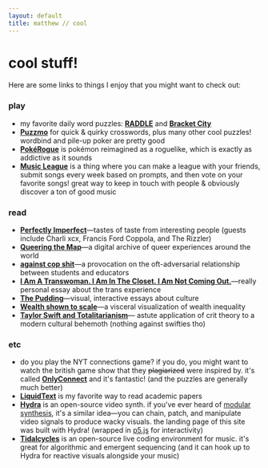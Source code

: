 ```yaml
---
layout: default
title: matthew // cool
---
```


# cool stuff!
Here are some links to things I enjoy that you might want to check out:

### play
- my favorite daily word puzzles: **[RADDLE](https://raddle.quest/)** and **[Bracket City](https://www.theatlantic.com/games/bracket-city/)**
- **[Puzzmo](https://www.puzzmo.com/today)** for quick & quirky crosswords, plus many other cool puzzles! wordbind and pile-up poker are pretty good
- **[PokéRogue](https://pokerogue.net/)** is pokémon reimagined as a roguelike, which is exactly as addictive as it sounds
- **[Music League](https://musicleague.com/)** is a thing where you can make a league with your friends, submit songs every week based on prompts, and then vote on your favorite songs! great way to keep in touch with people & obviously discover a ton of good music


### read
- **[Perfectly Imperfect](https://www.pi.fyi/read)**—tastes of taste from interesting people (guests include Charli xcx, Francis Ford Coppola, and The Rizzler)
- **[Queering the Map](https://www.queeringthemap.com/)**—a digital archive of queer experiences around the world
- **[against cop shit](https://jeffreymoro.com/blog/2020-02-13-against-cop-shit.html)**—a provocation on the oft-adversarial relationship between students and educators
- **[I Am A Transwoman. I Am In The Closet. I Am Not Coming Out.](https://medium.com/@jencoates/i-am-a-transwoman-i-am-in-the-closet-i-am-not-coming-out-4c2dd1907e42)**—really personal essay about the trans experience
- **[The Pudding](https://pudding.cool/)**—visual, interactive essays about culture
- **[Wealth shown to scale](https://eattherichtextformat.github.io/1-pixel-wealth/)**—a visceral visualization of wealth inequality
- **[Taylor Swift and Totalitarianism](https://bluelabyrinths.com/2024/04/14/taylor-swift-and-totalitarianism/?fbclid=IwY2xjawLBDENleHRuA2FlbQIxMQABHsB6lpEzpaCnf47pmVtTtuwCt4XI3ZgfdKnwlPZfoKrAJGeHojMsxZQUGx6Z_aem_iuga5S4JU62JTni8vCLALA)**— astute application of crit theory to a modern cultural behemoth (nothing against swifties tho)

### etc
- do you play the NYT connections game? if you do, you might want to watch the british game show that they ~~plagiarized~~ were inspired by. it's called **[OnlyConnect](https://www.youtube.com/@wheelsongenius)** and it's fantastic! (and the puzzles are generally much better)
- **[LiquidText](https://www.liquidtext.net/)** is my favorite way to read academic papers
- **[Hydra](https://hydra.ojack.xyz/)** is an open-source video synth. if you've ever heard of [modular synthesis](https://en.wikipedia.org/wiki/Modular_synthesizer), it's a similar idea—you can chain, patch, and manipulate video signals to produce wacky visuals. the landing page of this site was built with Hydra! (wrapped in [p5.js](https://p5js.org/) for interactivity)
- **[Tidalcycles](https://tidalcycles.org/)** is an open-source live coding environment for music. it's great for algorithmic and emergent sequencing (and it can hook up to Hydra for reactive visuals alongside your music)